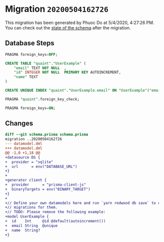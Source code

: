 # Migration `20200504162726`

This migration has been generated by Phuoc Do at 5/4/2020, 4:27:26 PM.
You can check out the [state of the schema](./schema.prisma) after the migration.

## Database Steps

```sql
PRAGMA foreign_keys=OFF;

CREATE TABLE "quaint"."UserExample" (
    "email" TEXT NOT NULL  ,
    "id" INTEGER NOT NULL  PRIMARY KEY AUTOINCREMENT,
    "name" TEXT   
) 

CREATE UNIQUE INDEX "quaint"."UserExample.email" ON "UserExample"("email")

PRAGMA "quaint".foreign_key_check;

PRAGMA foreign_keys=ON;
```

## Changes

```diff
diff --git schema.prisma schema.prisma
migration ..20200504162726
--- datamodel.dml
+++ datamodel.dml
@@ -1,0 +1,18 @@
+datasource DS {
+  provider = "sqlite"
+  url      = env("DATABASE_URL")
+}
+
+generator client {
+  provider      = "prisma-client-js"
+  binaryTargets = env("BINARY_TARGET")
+}
+
+// Define your own datamodels here and run `yarn redwood db save` to create
+// migrations for them.
+// TODO: Please remove the following example:
+model UserExample {
+  id    Int     @id @default(autoincrement())
+  email String  @unique
+  name  String?
+}
```


